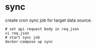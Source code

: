 # sync
create cron sync job for target data source.

```shell
# set api request body in req.json
vi req.json
# start sync job
docker-compose up sync
```
